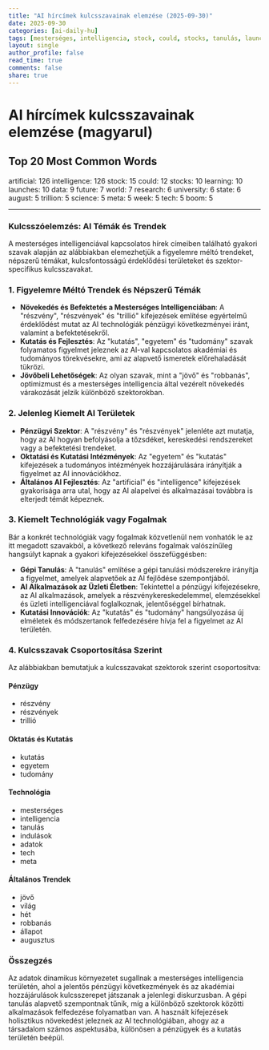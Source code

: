 ```yaml
---
title: "AI hírcímek kulcsszavainak elemzése (2025-09-30)"
date: 2025-09-30
categories: [ai-daily-hu]
tags: [mesterséges, intelligencia, stock, could, stocks, tanulás, launches, adat, jövő, világ, kutatás, university, állam, augusztus, trillion, tudomány, meta, hét, tech, boom]
layout: single
author_profile: false
read_time: true
comments: false
share: true
---
```


# AI hírcímek kulcsszavainak elemzése (magyarul)

## Top 20 Most Common Words

artificial: 126
intelligence: 126
stock: 15
could: 12
stocks: 10
learning: 10
launches: 10
data: 9
future: 7
world: 7
research: 6
university: 6
state: 6
august: 5
trillion: 5
science: 5
meta: 5
week: 5
tech: 5
boom: 5

---

### Kulcsszóelemzés: AI Témák és Trendek

A mesterséges intelligenciával kapcsolatos hírek címeiben található gyakori szavak alapján az alábbiakban elemezhetjük a figyelemre méltó trendeket, népszerű témákat, kulcsfontosságú érdeklődési területeket és szektor-specifikus kulcsszavakat.

### 1. Figyelemre Méltó Trendek és Népszerű Témák
- **Növekedés és Befektetés a Mesterséges Intelligenciában**: A "részvény", "részvények" és "trillió" kifejezések említése egyértelmű érdeklődést mutat az AI technológiák pénzügyi következményei iránt, valamint a befektetésekről.
- **Kutatás és Fejlesztés**: Az "kutatás", "egyetem" és "tudomány" szavak folyamatos figyelmet jeleznek az AI-val kapcsolatos akadémiai és tudományos törekvésekre, ami az alapvető ismeretek előrehaladását tükrözi.
- **Jövőbeli Lehetőségek**: Az olyan szavak, mint a "jövő" és "robbanás", optimizmust és a mesterséges intelligencia által vezérelt növekedés várakozását jelzik különböző szektorokban.

### 2. Jelenleg Kiemelt AI Területek
- **Pénzügyi Szektor**: A "részvény" és "részvények" jelenléte azt mutatja, hogy az AI hogyan befolyásolja a tőzsdéket, kereskedési rendszereket vagy a befektetési trendeket.
- **Oktatási és Kutatási Intézmények**: Az "egyetem" és "kutatás" kifejezések a tudományos intézmények hozzájárulására irányítják a figyelmet az AI innovációkhoz.
- **Általános AI Fejlesztés**: Az "artificial" és "intelligence" kifejezések gyakorisága arra utal, hogy az AI alapelvei és alkalmazásai továbbra is elterjedt témát képeznek.

### 3. Kiemelt Technológiák vagy Fogalmak
Bár a konkrét technológiák vagy fogalmak közvetlenül nem vonhatók le az itt megadott szavakból, a következő releváns fogalmak valószínűleg hangsúlyt kapnak a gyakori kifejezésekkel összefüggésben:
- **Gépi Tanulás**: A "tanulás" említése a gépi tanulási módszerekre irányítja a figyelmet, amelyek alapvetőek az AI fejlődése szempontjából.
- **AI Alkalmazások az Üzleti Életben**: Tekintettel a pénzügyi kifejezésekre, az AI alkalmazások, amelyek a részvénykereskedelemmel, elemzésekkel és üzleti intelligenciával foglalkoznak, jelentőséggel bírhatnak.
- **Kutatási Innovációk**: Az "kutatás" és "tudomány" hangsúlyozása új elméletek és módszertanok felfedezésére hívja fel a figyelmet az AI területén.

### 4. Kulcsszavak Csoportosítása Szerint
Az alábbiakban bemutatjuk a kulcsszavakat szektorok szerint csoportosítva:

#### Pénzügy
- részvény
- részvények
- trillió

#### Oktatás és Kutatás
- kutatás
- egyetem
- tudomány

#### Technológia
- mesterséges
- intelligencia
- tanulás
- indulások
- adatok
- tech
- meta

#### Általános Trendek
- jövő
- világ
- hét
- robbanás
- állapot
- augusztus

### Összegzés
Az adatok dinamikus környezetet sugallnak a mesterséges intelligencia területén, ahol a jelentős pénzügyi következmények és az akadémiai hozzájárulások kulcsszerepet játszanak a jelenlegi diskurzusban. A gépi tanulás alapvető szempontnak tűnik, míg a különböző szektorok közötti alkalmazások felfedezése folyamatban van. A használt kifejezések holisztikus növekedést jeleznek az AI technológiában, ahogy az a társadalom számos aspektusába, különösen a pénzügyek és a kutatás területén beépül.